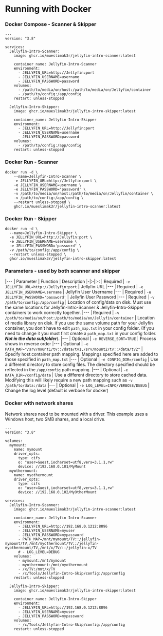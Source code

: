 # Running with Docker

### Docker Compose - Scanner & Skipper 

```
---
version: "3.8"

services:
  Jellyfin-Intro-Scanner:
    image: ghcr.io/mueslimak3r/jellyfin-intro-scanner:latest

    container_name: Jellyfin-Intro-Scanner
    environment:
      - JELLYFIN_URL=http://Jellyfin:port
      - JELLYFIN_USERNAME=username
      - JELLYFIN_PASSWORD=password
    volumes:
      - /path/to/media/on/host:/path/to/media/on/Jellyfin/container
      - /path/to/config:/app/config
    restart: unless-stopped

  Jellyfin-Intro-Skipper:
    image: ghcr.io/mueslimak3r/jellyfin-intro-skipper:latest

    container_name: Jellyfin-Intro-Skipper
    environment:
      - JELLYFIN_URL=http://Jellyfin:port
      - JELLYFIN_USERNAME=username
      - JELLYFIN_PASSWORD=password
    volumes:
      - /path/to/config:/app/config
    restart: unless-stopped
```

### Docker Run - Scanner
```
docker run -d \
    --name=Jellyfin-Intro-Scanner \
    -e JELLYFIN_URL=http://Jellyfin:port \
    -e JELLYFIN_USERNAME=username \
    -e JELLYFIN_PASSWORD='password' \
    -v /path/to/media/on/host:/path/to/media/on/Jellyfin/container \
    -v /path/to/config:/app/config \
    --restart unless-stopped \
    ghcr.io/mueslimak3r/jellyfin-intro-scanner:latest
```

### Docker Run - Skipper
```
docker run -d \
  --name=Jellyfin-Intro-Skipper \
  -e JELLYFIN_URL=http://Jellyfin:port \
  -e JELLYFIN_USERNAME=username \
  -e JELLYFIN_PASSWORD='password' \
  -v /path/to/config:/app/config \
  --restart unless-stopped \
  ghcr.io/mueslimak3r/jellyfin-intro-skipper:latest
```

### Parameters - used by both scanner and skipper
|---
| Parameter | Function | Description
|-|:-|:-:
| Required | ```-e JELLYFIN_URL=http://Jellyfin:port``` | Jellyfin URL
|---
| Required | ```-e JELLYFIN_USERNAME=username``` | Jellyfin User Username
|---
| Required | ```-e JELLYFIN_PASSWORD='password'``` | Jellyfin User Password
|---
| Required | ```-v /path/to/config:/app/config``` | Location of config/data on disk. Must use the same locations for Jellyfin-Intro-Scanner & Jellyfin-Intro-Skipper containers to work correctly together.
|---
| Required | ```-v /path/to/media/on/host:/path/to/media/on/Jellyfin/container``` |  Location of media library on disk. If you use the same volume path for your Jellyfin container, you don't have to edit ```path_map.txt``` in your config folder. (If you need to change it you must first create a ```path_map.txt``` in your config folder. ***Not in the data subfolder***).
|---
| Optional | ```-e REVERSE_SORT=TRUE``` |  Process shows in reverse order
|---
| Optional | ```-e PATH_MAP="/srv/mount1/tv::/data/tv1,/srv/mount2/tv::/data/tv2"``` | Specify host:container path mapping. Mappings specified here are added to those specified in ```path_map.txt```
|---
| Optional | ```-e CONFIG_DIR=/config``` | Use a different directory to store config files. The directory specified should be reflected in the ```/app/config``` path mapping.
|---
| Optional | ```-e DATA_DIR=/config/data``` | Use a different directory to store cached data. Modifying this will likely require a new path mapping such as ```-v /path/to/data:/data```
|---
| Optional | ```-e LOG_LEVEL=INFO/VERBOSE/DEBUG``` | Change the log level (default is verbose for docker)

### Docker with network shares

Network shares need to be mounted with a driver. This example uses a Windows host, two SMB shares, and a local drive.

```
---
version: "3.8"

volumes:
  mymount:
    name: mymount
    driver_opts:
      type: cifs
      o: "user=Guest,iocharset=utf8,vers=3.1.1,rw"
      device: //192.168.0.101/MyMount
  myothermount:
    name: myothermount
    driver_opts:
      type: cifs
      o: "user=Guest,iocharset=utf8,vers=3.1.1,rw"
      device: //192.168.0.102/MyOtherMount

services:
  Jellyfin-Intro-Scanner:
    image: ghcr.io/mueslimak3r/jellyfin-intro-scanner:latest

    container_name: Jellyfin-Intro-Scanner
    environment:
      - JELLYFIN_URL=http://192.168.0.1212:8096
      - JELLYFIN_USERNAME=myuser
      - JELLYFIN_PASSWORD=mypassword
      - PATH_MAP=/mnt/mymount/TV::/jellyfin-mymount/TV,/mnt/myothermount/TV::/jellyfin-myothermount/TV,/mnt/x/TV/::/jellyfin-x/TV
      # - LOG_LEVEL=DEBUG
    volumes:
      - mymount:/mnt/mymount
      - myothermount:/mnt/myothermount
      - /x/TV:/mnt/x/TV
      - /c/Tools/Jellyfin-Intro-Skip/config:/app/config
    restart: unless-stopped

  Jellyfin-Intro-Skipper:
    image: ghcr.io/mueslimak3r/jellyfin-intro-skipper:latest

    container_name: Jellyfin-Intro-Skipper
    environment:
      - JELLYFIN_URL=http://192.168.0.1212:8096
      - JELLYFIN_USERNAME=myuser
      - JELLYFIN_PASSWORD=mypassword
    volumes:
      - /c/Tools/Jellyfin-Intro-Skip/config:/app/config
    restart: unless-stopped
```
